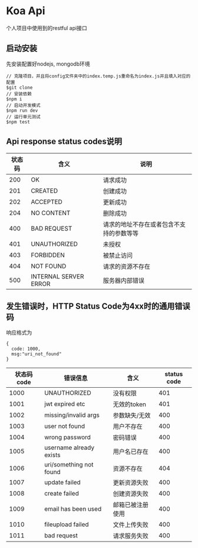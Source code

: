 # Koa Api
个人项目中使用到的restful api接口
## 启动安装
先安装配置好nodejs, mongodb环境
```
// 克隆项目，并且将config文件夹中的index.temp.js重命名为index.js并且填入对应的配置
$git clone 
// 安装依赖
$npm i
// 启动开发模式
$npm run dev
// 运行单元测试
$npm test
```
## Api response status codes说明
| 状态码  | 含义                    | 说明                 |
| ---- | --------------------- | ------------------ |
| 200  | OK                    | 请求成功               |
| 201  | CREATED               | 创建成功               |
| 202  | ACCEPTED              | 更新成功               |
| 204  | NO CONTENT            | 删除成功               |
| 400  | BAD REQUEST           | 请求的地址不存在或者包含不支持的参数等等 |
| 401  | UNAUTHORIZED          | 未授权                |
| 403  | FORBIDDEN             | 被禁止访问              |
| 404  | NOT FOUND             | 请求的资源不存在           |
| 500  | INTERNAL SERVER ERROR | 服务器内部错误            |

## 发生错误时，HTTP Status Code为4xx时的通用错误码

响应格式为
```
{
  code: 1000,
  msg:"uri_not_found"
}
```

| 状态码 code  | 错误信息         | 含义     | status code |
| ---- | --------- | --------- | ------------ |
| 1000  | UNAUTHORIZED | 没有权限 | 401 |
| 1001  | jwt expired etc | 无效的token | 401 |
| 1002  | missing/invalid args | 参数缺失/无效 | 400 |
| 1003  | user not found | 用户不存在 | 400 |
| 1004  | wrong password | 密码错误 | 400 |
| 1005  | username already exists | 用户名已存在 | 400 |
| 1006  | uri/something not found | 资源不存在 | 404 |
| 1007  | update failed | 更新资源失败 | 400 |
| 1008  | create failed | 创建资源失败 | 400 |
| 1009  | email has been used | 邮箱已被注册使用 | 400 |
| 1010  | fileupload failed | 文件上传失败 | 400 |
| 1011  | bad request | 请求服务失败 | 400 |
